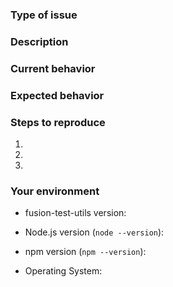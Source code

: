 <!--
  Thank you for taking the time to submit an issue.

  Before opening a new issue, please search existing issues (https://github.com/fusionjs/fusion-test-utils/issues)
  to double-check your issue isn't already known.

  To make it easier for us to help you — please follow the suggested format below.
-->

<!--- Provide a general summary of the issue in the title -->

### Type of issue

<!-- Feature request or bug -->

### Description

<!--- Describe the issue or the enhancement you want to see. -->

### Current behavior

<!--- What happens. -->

### Expected behavior

<!--- What should happen. -->

### Steps to reproduce

1.
2.
3.

### Your environment

* fusion-test-utils version:

* Node.js version (`node --version`):

* npm version (`npm --version`):

* Operating System: